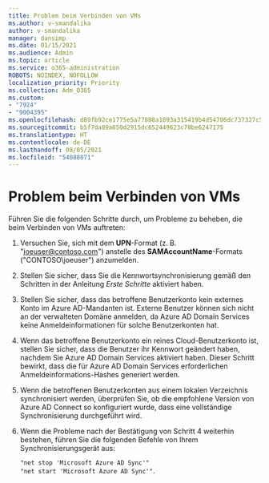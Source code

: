 ```yaml
---
title: Problem beim Verbinden von VMs
ms.author: v-smandalika
author: v-smandalika
manager: dansimp
ms.date: 01/15/2021
ms.audience: Admin
ms.topic: article
ms.service: o365-administration
ROBOTS: NOINDEX, NOFOLLOW
localization_priority: Priority
ms.collection: Adm_O365
ms.custom:
- "7924"
- "9004395"
ms.openlocfilehash: d89fb92ce1775e5a77808a1893a315419b4d54706dc737327c51f7c4c4e488e2
ms.sourcegitcommit: b5f7da89a650d2915dc652449623c78be6247175
ms.translationtype: HT
ms.contentlocale: de-DE
ms.lasthandoff: 08/05/2021
ms.locfileid: "54088071"
---
```

# <a name="issue-joining-vms"></a>Problem beim Verbinden von VMs

Führen Sie die folgenden Schritte durch, um Probleme zu beheben, die beim Verbinden von VMs auftreten:

1. Versuchen Sie, sich mit dem **UPN**-Format (z. B. "joeuser@contoso.com") anstelle des **SAMAccountName**-Formats ("CONTOSO\joeuser") anzumelden.
2. Stellen Sie sicher, dass Sie die Kennwortsynchronisierung gemäß den Schritten in der Anleitung *Erste Schritte* aktiviert haben.
3. Stellen Sie sicher, dass das betroffene Benutzerkonto kein externes Konto im Azure AD-Mandanten ist. Externe Benutzer können sich nicht an der verwalteten Domäne anmelden, da Azure AD Domain Services keine Anmeldeinformationen für solche Benutzerkonten hat.
4. Wenn das betroffene Benutzerkonto ein reines Cloud-Benutzerkonto ist, stellen Sie sicher, dass die Benutzer ihr Kennwort geändert haben, nachdem Sie Azure AD Domain Services aktiviert haben. Dieser Schritt bewirkt, dass die für Azure AD Domain Services erforderlichen Anmeldeinformations-Hashes generiert werden.
5. Wenn die betroffenen Benutzerkonten aus einem lokalen Verzeichnis synchronisiert werden, überprüfen Sie, ob die empfohlene Version von Azure AD Connect so konfiguriert wurde, dass eine vollständige Synchronisierung durchgeführt wird.
6. Wenn die Probleme nach der Bestätigung von Schritt 4 weiterhin bestehen, führen Sie die folgenden Befehle von Ihrem Synchronisierungsgerät aus:
 
     `"net stop 'Microsoft Azure AD Sync'"`  
     `"net start 'Microsoft Azure AD Sync'"`.